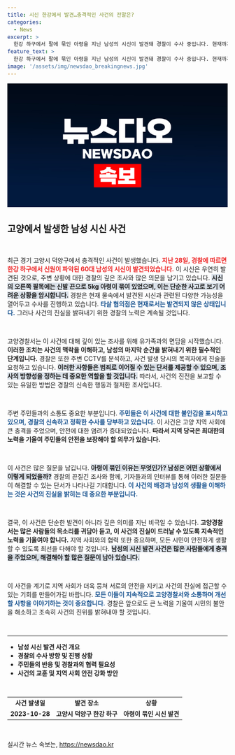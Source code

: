 ```yaml
---
title: 시신 한강에서 발견…충격적인 사건의 전말은?
categories:
  - News
excerpt: >
  한강 하구에서 팔에 묶인 아령을 지닌 남성의 시신이 발견돼 경찰이 수사 중입니다. 현재까지는 타살 혐의는 없으나, 그의 안타까운 사연과 정확한 경위를 둘러싼 궁금증이 커지고 있습니다.
feature_text: >
  한강 하구에서 팔에 묶인 아령을 지닌 남성의 시신이 발견돼 경찰이 수사 중입니다. 현재까지는 타살 혐의는 없으나, 그의 안타까운 사연과 정확한 경위를 둘러싼 궁금증이 커지고 있습니다.
image: '/assets/img/newsdao_breakingnews.jpg'
---
```


<p><img src="/assets/img/newsdao_breakingnews.jpg" alt="cryptoinkorea 속보" /></p>

<h2 data-ke-size="size26">고양에서 발생한 남성 시신 사건</h2>

<p data-ke-size="size16">&nbsp;</p>

<p>최근 경기 고양시 덕양구에서 충격적인 사건이 발생했습니다. <b><span style="color: #ee2323;">지난 28일, 경찰에 따르면 한강 하구에서 신원이 파악된 60대 남성의 시신이 발견되었습니다.</span></b> 이 시신은 우연히 발견된 것으로, 주변 상황에 대한 경찰의 깊은 조사와 많은 의문을 남기고 있습니다. <b><span style="background-color: #21538527;">시신의 오른쪽 팔목에는 신발 끈으로 5kg 아령이 묶여 있었으며, 이는 단순한 사고로 보기 어려운 상황을 암시합니다.</span></b> 경찰은 현재 물속에서 발견된 시신과 관련된 다양한 가능성을 열어두고 수사를 진행하고 있습니다. <b><span style="color: #1a5490;">타살 혐의점은 현재로서는 발견되지 않은 상태입니다.</span></b> 그러나 사건의 진실을 밝혀내기 위한 경찰의 노력은 계속될 것입니다.</p>

<p data-ke-size="size16">&nbsp;</p>

<p>고양경찰서는 이 사건에 대해 깊이 있는 조사를 위해 유가족과의 면담을 시작했습니다. <b><span style="ee2323;">이러한 조치는 사건의 맥락을 이해하고, 남성의 마지막 순간을 밝혀내기 위한 필수적인 단계입니다.</span></b> 경찰은 또한 주변 CCTV를 분석하고, 사건 발생 당시의 목격자에게 진술을 요청하고 있습니다. <b><span style="background-color: #21538527;">이러한 사항들은 범죄로 이어질 수 있는 단서를 제공할 수 있으며, 조사의 방향성을 정하는 데 중요한 역할을 할 것입니다.</span></b> 따라서, 사건의 진전을 보고할 수 있는 유일한 방법은 경찰의 신속한 행동과 철저한 조사입니다.</p>

<p data-ke-size="size16">&nbsp;</p>

<p>주변 주민들과의 소통도 중요한 부분입니다. <b><span style="color: #1a5490;">주민들은 이 사건에 대한 불안감을 표시하고 있으며, 경찰의 신속하고 정확한 수사를 당부하고 있습니다.</span></b> 이 사건은 고양 지역 사회에 큰 충격을 주었으며, 안전에 대한 염려가 증대되었습니다. <b><span style="ee2323;">따라서 지역 당국은 최대한의 노력을 기울여 주민들의 안전을 보장해야 할 의무가 있습니다.</span></b></p>

<p data-ke-size="size16">&nbsp;</p>

<p>이 사건은 많은 질문을 남깁니다. <b><span style="background-color: #21538527;">아령이 묶인 이유는 무엇인가? 남성은 어떤 상황에서 이렇게 되었을까?</span></b> 경찰의 끈질긴 조사와 함께, 기자들과의 인터뷰를 통해 이러한 질문들이 해결할 수 있는 단서가 나타나길 기대합니다. <b><span style="color: #1a5490;">이 사건의 배경과 남성의 생활을 이해하는 것은 사건의 진실을 밝히는 데 중요한 부분입니다.</span></b></p>

<p data-ke-size="size16">&nbsp;</p>

<p>결국, 이 사건은 단순한 발견이 아니라 깊은 의미를 지닌 비극일 수 있습니다. <b><span style="ee2323;">고양경찰서는 많은 사람들의 목소리를 귀담아 듣고, 이 사건의 진실이 드러날 수 있도록 지속적인 노력을 기울여야 합니다.</span></b> 지역 사회와의 협력 또한 중요하며, 모든 시민이 안전하게 생활할 수 있도록 최선을 다해야 할 것입니다. <b><span style="background-color: #21538527;">남성의 시신 발견 사건은 많은 사람들에게 충격을 주었으며, 해결해야 할 많은 질문이 남아 있습니다.</span></b> </p>

<p data-ke-size="size16">&nbsp;</p>

<p>이 사건을 계기로 지역 사회가 더욱 뭉쳐 서로의 안전을 지키고 사건의 진실에 접근할 수 있는 기회를 만들어가길 바랍니다. <b><span style="color: #1a5490;">모든 이들이 지속적으로 고양경찰서와 소통하며 개선할 사항을 이야기하는 것이 중요합니다.</span></b> 경찰은 앞으로도 큰 노력을 기울여 시민의 불안을 해소하고 조속히 사건의 진위를 밝혀내야 할 것입니다. </p>

<p data-ke-size="size16">&nbsp;</p>

<hr>

<ul>
<li><b>남성 시신 발견 사건 개요</b></li>
<li><b>경찰의 수사 방향 및 진행 상황</b></li>
<li><b>주민들의 반응 및 경찰과의 협력 필요성</b></li>
<li><b>사건의 교훈 및 지역 사회 안전 강화 방안</b></li>
</ul>

<p data-ke-size="size16">&nbsp;</p>

<table style="width: 100%;">
<tr>
<td style="text-align: center; height: 17px;"><b>사건 발생일</b></td>
<td style="text-align: center; height: 17px;"><b>발견 장소</b></td>
<td style="text-align: center; height: 17px;"><b>상황</b></td>
</tr>
<tr>
<td style="text-align: center; height: 17px;"><b>2023-10-28</b></td>
<td style="text-align: center; height: 17px;"><b>고양시 덕양구 한강 하구</b></td>
<td style="text-align: center; height: 17px;"><b>아령이 묶인 시신 발견</b></td>
</tr>
</table>

<p data-ke-size="size16">&nbsp;</p>
실시간 뉴스 속보는, <a href="https://newsdao.kr" rel="dofollow">https://newsdao.kr</a>


